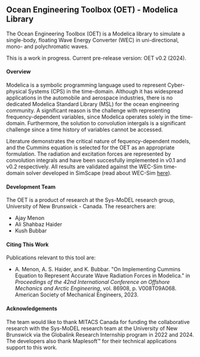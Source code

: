 ## Ocean Engineering Toolbox (OET) - Modelica Library
The Ocean Engineering Toolbox (OET) is a Modelica library to simulate a single-body, floating Wave Energy Converter (WEC) in uni-directional, mono- and polychromatic waves.

This is a work in progress. Current pre-release version: OET v0.2 (2024).

#### Overview

Modelica is a symbolic programming language used to represent Cyber-physical Systems (CPS) in the time-domain. Although it has widespread applications in the automobile and aerospace industries, there is no dedicated Modelica Standard Library (MSL) for the ocean engineering community. A significant reason is the challenge with representing frequency-dependent variables, since Modelica operates solely in the time-domain. Furthermore, the solution to convolution intergals is a significant challenge since a time history of variables cannot be accessed.

Literature demonstrates the critical nature of fequency-dependent models, and the Cummins equation is selected for the OET as an appropriate formulation. The radiation and excitation forces are represented by convolution integrals and have been succesfully implemented in v0.1 and v0.2 respectively. All results are validated against the WEC-Sim time-domain solver developed in SimScape (read about WEC-Sim [here](https://github.com/WEC-Sim/WEC-Sim)).

#### Development Team
The OET is a product of research at the Sys-MoDEL research group, University of New Brunswick - Canada. The researchers are:

- Ajay Menon
- Ali Shahbaz Haider
- Kush Bubbar

#### Citing This Work
Publications relevant to this tool are:

- A. Menon, A. S. Haider, and K. Bubbar. "On Implementing Cummins Equation to Represent Accurate Wave Radiation Forces in Modelica." in *Proceedings of the 42nd International Conference on Offshore Mechanics and Arctic Engineering*, vol. 86908, p. V008T09A068. American Society of Mechanical Engineers, 2023.

#### Acknowledgements
The team would like to thank MITACS Canada for funding the collaborative research with the Sys-MoDEL research team at the University of New Brunswick via the Globalink 
Research Internship program in 2022 and 2024. The developers also thank Maplesoft™ for their technical applications support to this work.
